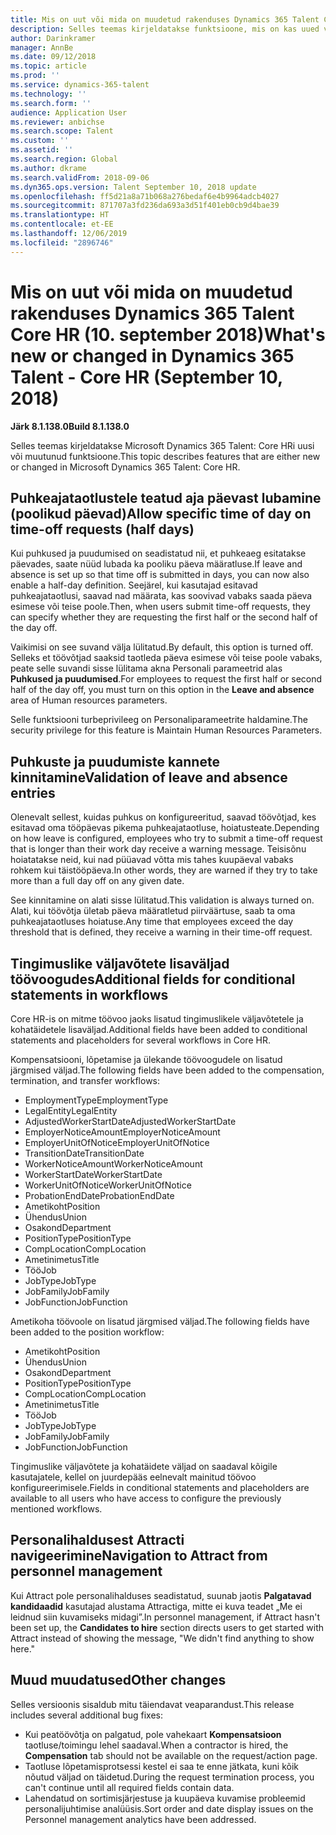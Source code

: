 ```yaml
---
title: Mis on uut või mida on muudetud rakenduses Dynamics 365 Talent Core HR (10. september 2018)
description: Selles teemas kirjeldatakse funktsioone, mis on kas uued või muutunud rakenduses Microsoft Dynamics 365 Talent - Core HR.
author: Darinkramer
manager: AnnBe
ms.date: 09/12/2018
ms.topic: article
ms.prod: ''
ms.service: dynamics-365-talent
ms.technology: ''
ms.search.form: ''
audience: Application User
ms.reviewer: anbichse
ms.search.scope: Talent
ms.custom: ''
ms.assetid: ''
ms.search.region: Global
ms.author: dkrame
ms.search.validFrom: 2018-09-06
ms.dyn365.ops.version: Talent September 10, 2018 update
ms.openlocfilehash: ff5d21a8a71b068a276bedaf6e4b9964adcb4027
ms.sourcegitcommit: 871707a3fd236da693a3d51f401eb0cb9d4bae39
ms.translationtype: HT
ms.contentlocale: et-EE
ms.lasthandoff: 12/06/2019
ms.locfileid: "2896746"
---
```

# <a name="whats-new-or-changed-in-dynamics-365-talent---core-hr-september-10-2018"></a><span data-ttu-id="0bba4-103">Mis on uut või mida on muudetud rakenduses Dynamics 365 Talent Core HR (10. september 2018)</span><span class="sxs-lookup"><span data-stu-id="0bba4-103">What's new or changed in Dynamics 365 Talent - Core HR (September 10, 2018)</span></span>

<span data-ttu-id="0bba4-104">**Järk 8.1.138.0**</span><span class="sxs-lookup"><span data-stu-id="0bba4-104">**Build 8.1.138.0**</span></span>

<span data-ttu-id="0bba4-105">Selles teemas kirjeldatakse Microsoft Dynamics 365 Talent: Core HRi uusi või muutunud funktsioone.</span><span class="sxs-lookup"><span data-stu-id="0bba4-105">This topic describes features that are either new or changed in Microsoft Dynamics 365 Talent: Core HR.</span></span>

## <a name="allow-specific-time-of-day-on-time-off-requests-half-days"></a><span data-ttu-id="0bba4-106">Puhkeajataotlustele teatud aja päevast lubamine (poolikud päevad)</span><span class="sxs-lookup"><span data-stu-id="0bba4-106">Allow specific time of day on time-off requests (half days)</span></span>

<span data-ttu-id="0bba4-107">Kui puhkused ja puudumised on seadistatud nii, et puhkeaeg esitatakse päevades, saate nüüd lubada ka pooliku päeva määratluse.</span><span class="sxs-lookup"><span data-stu-id="0bba4-107">If leave and absence is set up so that time off is submitted in days, you can now also enable a half-day definition.</span></span> <span data-ttu-id="0bba4-108">Seejärel, kui kasutajad esitavad puhkeajataotlusi, saavad nad määrata, kas soovivad vabaks saada päeva esimese või teise poole.</span><span class="sxs-lookup"><span data-stu-id="0bba4-108">Then, when users submit time-off requests, they can specify whether they are requesting the first half or the second half of the day off.</span></span>

<span data-ttu-id="0bba4-109">Vaikimisi on see suvand välja lülitatud.</span><span class="sxs-lookup"><span data-stu-id="0bba4-109">By default, this option is turned off.</span></span> <span data-ttu-id="0bba4-110">Selleks et töövõtjad saaksid taotleda päeva esimese või teise poole vabaks, peate selle suvandi sisse lülitama akna Personali parameetrid alas **Puhkused ja puudumised**.</span><span class="sxs-lookup"><span data-stu-id="0bba4-110">For employees to request the first half or second half of the day off, you must turn on this option in the **Leave and absence** area of Human resources parameters.</span></span>

<span data-ttu-id="0bba4-111">Selle funktsiooni turbeprivileeg on Personaliparameetrite haldamine.</span><span class="sxs-lookup"><span data-stu-id="0bba4-111">The security privilege for this feature is Maintain Human Resources Parameters.</span></span>

## <a name="validation-of-leave-and-absence-entries"></a><span data-ttu-id="0bba4-112">Puhkuste ja puudumiste kannete kinnitamine</span><span class="sxs-lookup"><span data-stu-id="0bba4-112">Validation of leave and absence entries</span></span>

<span data-ttu-id="0bba4-113">Olenevalt sellest, kuidas puhkus on konfigureeritud, saavad töövõtjad, kes esitavad oma tööpäevas pikema puhkeajataotluse, hoiatusteate.</span><span class="sxs-lookup"><span data-stu-id="0bba4-113">Depending on how leave is configured, employees who try to submit a time-off request that is longer than their work day receive a warning message.</span></span> <span data-ttu-id="0bba4-114">Teisisõnu hoiatatakse neid, kui nad püüavad võtta mis tahes kuupäeval vabaks rohkem kui täistööpäeva.</span><span class="sxs-lookup"><span data-stu-id="0bba4-114">In other words, they are warned if they try to take more than a full day off on any given date.</span></span>

<span data-ttu-id="0bba4-115">See kinnitamine on alati sisse lülitatud.</span><span class="sxs-lookup"><span data-stu-id="0bba4-115">This validation is always turned on.</span></span> <span data-ttu-id="0bba4-116">Alati, kui töövõtja ületab päeva määratletud piirväärtuse, saab ta oma puhkeajataotluses hoiatuse.</span><span class="sxs-lookup"><span data-stu-id="0bba4-116">Any time that employees exceed the day threshold that is defined, they receive a warning in their time-off request.</span></span>

## <a name="additional-fields-for-conditional-statements-in-workflows"></a><span data-ttu-id="0bba4-117">Tingimuslike väljavõtete lisaväljad töövoogudes</span><span class="sxs-lookup"><span data-stu-id="0bba4-117">Additional fields for conditional statements in workflows</span></span>

<span data-ttu-id="0bba4-118">Core HR-is on mitme töövoo jaoks lisatud tingimuslikele väljavõtetele ja kohatäidetele lisaväljad.</span><span class="sxs-lookup"><span data-stu-id="0bba4-118">Additional fields have been added to conditional statements and placeholders for several workflows in Core HR.</span></span>

<span data-ttu-id="0bba4-119">Kompensatsiooni, lõpetamise ja ülekande töövoogudele on lisatud järgmised väljad.</span><span class="sxs-lookup"><span data-stu-id="0bba4-119">The following fields have been added to the compensation, termination, and transfer workflows:</span></span>

- <span data-ttu-id="0bba4-120">EmploymentType</span><span class="sxs-lookup"><span data-stu-id="0bba4-120">EmploymentType</span></span>
- <span data-ttu-id="0bba4-121">LegalEntity</span><span class="sxs-lookup"><span data-stu-id="0bba4-121">LegalEntity</span></span>
- <span data-ttu-id="0bba4-122">AdjustedWorkerStartDate</span><span class="sxs-lookup"><span data-stu-id="0bba4-122">AdjustedWorkerStartDate</span></span>
- <span data-ttu-id="0bba4-123">EmployerNoticeAmount</span><span class="sxs-lookup"><span data-stu-id="0bba4-123">EmployerNoticeAmount</span></span>
- <span data-ttu-id="0bba4-124">EmployerUnitOfNotice</span><span class="sxs-lookup"><span data-stu-id="0bba4-124">EmployerUnitOfNotice</span></span>
- <span data-ttu-id="0bba4-125">TransitionDate</span><span class="sxs-lookup"><span data-stu-id="0bba4-125">TransitionDate</span></span>
- <span data-ttu-id="0bba4-126">WorkerNoticeAmount</span><span class="sxs-lookup"><span data-stu-id="0bba4-126">WorkerNoticeAmount</span></span>
- <span data-ttu-id="0bba4-127">WorkerStartDate</span><span class="sxs-lookup"><span data-stu-id="0bba4-127">WorkerStartDate</span></span>
- <span data-ttu-id="0bba4-128">WorkerUnitOfNotice</span><span class="sxs-lookup"><span data-stu-id="0bba4-128">WorkerUnitOfNotice</span></span>
- <span data-ttu-id="0bba4-129">ProbationEndDate</span><span class="sxs-lookup"><span data-stu-id="0bba4-129">ProbationEndDate</span></span>
- <span data-ttu-id="0bba4-130">Ametikoht</span><span class="sxs-lookup"><span data-stu-id="0bba4-130">Position</span></span>
- <span data-ttu-id="0bba4-131">Ühendus</span><span class="sxs-lookup"><span data-stu-id="0bba4-131">Union</span></span>
- <span data-ttu-id="0bba4-132">Osakond</span><span class="sxs-lookup"><span data-stu-id="0bba4-132">Department</span></span>
- <span data-ttu-id="0bba4-133">PositionType</span><span class="sxs-lookup"><span data-stu-id="0bba4-133">PositionType</span></span>
- <span data-ttu-id="0bba4-134">CompLocation</span><span class="sxs-lookup"><span data-stu-id="0bba4-134">CompLocation</span></span>
- <span data-ttu-id="0bba4-135">Ametinimetus</span><span class="sxs-lookup"><span data-stu-id="0bba4-135">Title</span></span>
- <span data-ttu-id="0bba4-136">Töö</span><span class="sxs-lookup"><span data-stu-id="0bba4-136">Job</span></span>
- <span data-ttu-id="0bba4-137">JobType</span><span class="sxs-lookup"><span data-stu-id="0bba4-137">JobType</span></span>
- <span data-ttu-id="0bba4-138">JobFamily</span><span class="sxs-lookup"><span data-stu-id="0bba4-138">JobFamily</span></span>
- <span data-ttu-id="0bba4-139">JobFunction</span><span class="sxs-lookup"><span data-stu-id="0bba4-139">JobFunction</span></span>

<span data-ttu-id="0bba4-140">Ametikoha töövoole on lisatud järgmised väljad.</span><span class="sxs-lookup"><span data-stu-id="0bba4-140">The following fields have been added to the position workflow:</span></span>

- <span data-ttu-id="0bba4-141">Ametikoht</span><span class="sxs-lookup"><span data-stu-id="0bba4-141">Position</span></span>
- <span data-ttu-id="0bba4-142">Ühendus</span><span class="sxs-lookup"><span data-stu-id="0bba4-142">Union</span></span>
- <span data-ttu-id="0bba4-143">Osakond</span><span class="sxs-lookup"><span data-stu-id="0bba4-143">Department</span></span>
- <span data-ttu-id="0bba4-144">PositionType</span><span class="sxs-lookup"><span data-stu-id="0bba4-144">PositionType</span></span>
- <span data-ttu-id="0bba4-145">CompLocation</span><span class="sxs-lookup"><span data-stu-id="0bba4-145">CompLocation</span></span>
- <span data-ttu-id="0bba4-146">Ametinimetus</span><span class="sxs-lookup"><span data-stu-id="0bba4-146">Title</span></span>
- <span data-ttu-id="0bba4-147">Töö</span><span class="sxs-lookup"><span data-stu-id="0bba4-147">Job</span></span>
- <span data-ttu-id="0bba4-148">JobType</span><span class="sxs-lookup"><span data-stu-id="0bba4-148">JobType</span></span>
- <span data-ttu-id="0bba4-149">JobFamily</span><span class="sxs-lookup"><span data-stu-id="0bba4-149">JobFamily</span></span>
- <span data-ttu-id="0bba4-150">JobFunction</span><span class="sxs-lookup"><span data-stu-id="0bba4-150">JobFunction</span></span>

<span data-ttu-id="0bba4-151">Tingimuslike väljavõtete ja kohatäidete väljad on saadaval kõigile kasutajatele, kellel on juurdepääs eelnevalt mainitud töövoo konfigureerimisele.</span><span class="sxs-lookup"><span data-stu-id="0bba4-151">Fields in conditional statements and placeholders are available to all users who have access to configure the previously mentioned workflows.</span></span>

## <a name="navigation-to-attract-from-personnel-management"></a><span data-ttu-id="0bba4-152">Personalihaldusest Attracti navigeerimine</span><span class="sxs-lookup"><span data-stu-id="0bba4-152">Navigation to Attract from personnel management</span></span>

<span data-ttu-id="0bba4-153">Kui Attract pole personalihalduses seadistatud, suunab jaotis **Palgatavad kandidaadid** kasutajad alustama Attractiga, mitte ei kuva teadet „Me ei leidnud siin kuvamiseks midagi”.</span><span class="sxs-lookup"><span data-stu-id="0bba4-153">In personnel management, if Attract hasn't been set up, the **Candidates to hire** section directs users to get started with Attract instead of showing the message, "We didn't find anything to show here."</span></span>

## <a name="other-changes"></a><span data-ttu-id="0bba4-154">Muud muudatused</span><span class="sxs-lookup"><span data-stu-id="0bba4-154">Other changes</span></span>

<span data-ttu-id="0bba4-155">Selles versioonis sisaldub mitu täiendavat veaparandust.</span><span class="sxs-lookup"><span data-stu-id="0bba4-155">This release includes several additional bug fixes:</span></span>

- <span data-ttu-id="0bba4-156">Kui peatöövõtja on palgatud, pole vahekaart **Kompensatsioon** taotluse/toimingu lehel saadaval.</span><span class="sxs-lookup"><span data-stu-id="0bba4-156">When a contractor is hired, the **Compensation** tab should not be available on the request/action page.</span></span>
- <span data-ttu-id="0bba4-157">Taotluse lõpetamisprotsessi kestel ei saa te enne jätkata, kuni kõik nõutud väljad on täidetud.</span><span class="sxs-lookup"><span data-stu-id="0bba4-157">During the request termination process, you can't continue until all required fields contain data.</span></span>
- <span data-ttu-id="0bba4-158">Lahendatud on sortimisjärjestuse ja kuupäeva kuvamise probleemid personalijuhtimise analüüsis.</span><span class="sxs-lookup"><span data-stu-id="0bba4-158">Sort order and date display issues on the Personnel management analytics have been addressed.</span></span>
